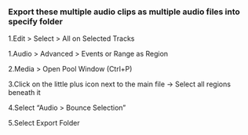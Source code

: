 ### Export these multiple audio clips as multiple audio files into specify folder

1.Edit > Select > All on Selected Tracks

1.Audio > Advanced > Events or Range as Region

2.Media > Open Pool Window (Ctrl+P)

3.Click on the little plus icon next to the main file -> Select all regions beneath it

4.Select “Audio > Bounce Selection”

5.Select Export Folder

